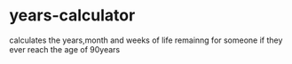 # years-calculator
calculates the years,month and weeks of life remainng for someone if they ever reach the age of 90years
